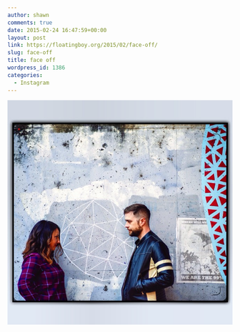 ```yaml
---
author: shawn
comments: true
date: 2015-02-24 16:47:59+00:00
layout: post
link: https://floatingboy.org/2015/02/face-off/
slug: face-off
title: face off
wordpress_id: 1386
categories:
  - Instagram
---
```


[![face off](/assets/media/2015/02/924766_401562826680376_1000339119_n.jpg)](/assets/media/2015/02/924766_401562826680376_1000339119_n.jpg)

